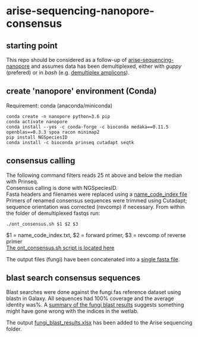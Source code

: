 # arise-sequencing-nanopore-consensus
## starting point
This repo should be considered as a follow-up of [arise-sequencing-nanopore](https://github.com/naturalis/arise-sequencing-nanopore) and assumes
data has been demultiplexed, either with *guppy* (prefered) or in *bash* (e.g. [demultiplex amplicons](https://github.com/naturalis/arise-sequencing-nanopore#demultiplex-amplicons-specimens-within-datasets-bash)).

## create 'nanopore' environment (Conda)
Requirement: conda (anaconda/miniconda)

`conda create -n nanopore python=3.6 pip`\
`conda activate nanopore`\
`conda install --yes -c conda-forge -c bioconda medaka==0.11.5 openblas==0.3.3 spoa racon minimap2`\
`pip install NGSpeciesID`\
`conda install -c bioconda prinseq cutadapt seqtk`

## consensus calling
The following command filters reads 25 nt above and below the median with Prinseq.\
Consensus calling is done with NGSpeciesID.\
Fasta headers and filenames were replaced using a [name_code_index file](https://github.com/naturalis/arise-sequencing-nanopore-consensus/blob/main/index_files/name_code_index_fungi.txt)\
Primers of renamed consensus sequences were trimmed using Cutadapt;\
sequence orientation was corrected (revcomp) if necessary.
From within the folder of demultiplexed fastqs run:

`./ont_consensus.sh $1 $2 $3`

$1 = name_code_index.txt, $2 = forward primer, $3 = revcomp of reverse primer\
[The ont_consensus.sh script is located here](https://github.com/naturalis/arise-sequencing-nanopore-consensus/tree/main/scripts/ont_consensus.sh)

The output files (fungi) have been concatenated into a [single fasta file]().

## blast search consensus sequences
Blast searches were done against the fungi.fas reference dataset using blastn in Galaxy. All sequences had 100% coverage and the average identity was%. A [summary of the fungi blast results](https://github.com/naturalis/arise-sequencing-nanopore-consensus/blob/main/metadata/fungi_blast.md) suggests something might have gone wrong with the indices in the wetlab.

The output [fungi_blast_results.xlsx](https://docs.google.com/spreadsheets/d/1O1ae-nSbFfYfkCb8iElj5CIIvgTfNb5V/edit?usp=sharing&ouid=109237925768461347094&rtpof=true&sd=true) has been added to the Arise sequencing folder.
